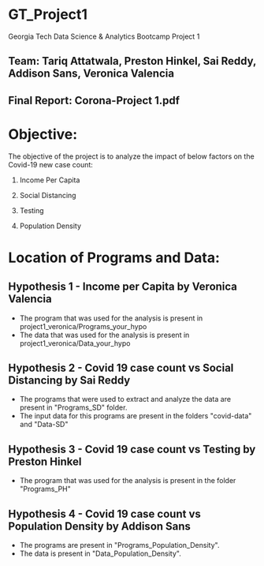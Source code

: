 # GT_Project1

Georgia Tech Data Science & Analytics Bootcamp Project 1

## Team: Tariq Attatwala, Preston Hinkel, Sai Reddy, Addison Sans, Veronica Valencia

## Final Report: Corona-Project 1.pdf

# Objective:

The objective of the project is to analyze the impact of below factors on the Covid-19 new case count:

1. Income Per Capita

2. Social Distancing

3. Testing

4. Population Density


# Location of Programs and Data:

## Hypothesis 1 - Income per Capita by Veronica Valencia

- The program that was used for the analysis is present in project1_veronica/Programs_your_hypo
- The data that was used for the analysis is present in project1_veronica/Data_your_hypo


## Hypothesis 2 - Covid 19 case count vs Social Distancing by Sai Reddy

- The programs that were used to extract and analyze the data are present in "Programs_SD" folder.
- The input data for this programs are present in the folders "covid-data" and "Data-SD"


## Hypothesis 3 - Covid 19 case count vs Testing by Preston Hinkel

- The program that was used for the analysis is present in the folder "Programs_PH"

## Hypothesis 4 - Covid 19 case count vs Population Density by Addison Sans

- The programs are present in "Programs_Population_Density".
- The data is present in "Data_Population_Density".
